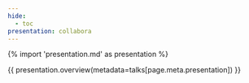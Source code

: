 ```yaml
---
hide:
  - toc
presentation: collabora
---
```


{% import 'presentation.md' as presentation %}

{{ presentation.overview(metadata=talks[page.meta.presentation]) }}


